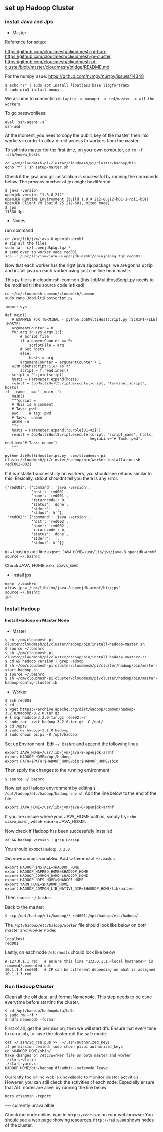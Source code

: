 ## set up Hadoop Cluster

### install Java and Jps
 - Master
 
 Reference for setup:

<https://github.com/cloudmesh/cloudmesh-pi-burn>
<https://github.com/cloudmesh/cloudmesh-pi-cluster>
<https://github.com/cloudmesh/cloudmesh-pi-cluster/blob/master/cloudmesh/bridge/README.md>

For the numpy issue:
<https://github.com/numpy/numpy/issues/14348>

```
$ echo "Y" | sudo apt install libatlas3-base libgfortran5
$ sudo pip3 install numpy
```

We assume to connection is `Laptop -> manager -> red/master -> all the workers`.

To go passwordless:

```
eval `ssh-agent -s` 
ssh-add
```

At the moment, you need to copy the public key of the master, then into
 workers in order to allow direct access to workers from the master. 

To ssh into master for the first time, on your own computer, do
`rm -f .ssh/known_hosts`

```
cd ~/cm/cloudmesh-pi-cluster/cloudmesh/pi/cluster/hadoop/bin
echo "Y" | sh setup-master.sh
```

Check if the java and jps installation is successful by running the commands
 below. The process number of jps might be different.
 
```
$ java -version
openjdk version "1.8.0_212"
OpenJDK Runtime Environment (build 1.8.0_212-8u212-b01-1+rpi1-b01)
OpenJDK Client VM (build 25.212-b01, mixed mode)
$ jps
11630 Jps
```
 
 - Nodes 

 run command 

```
cd /usr/lib/jvm/java-8-openjdk-armhf
# zip all the files
sudo tar -czf openjdkpkg.tgz *
# send over to worker node red001
scp -r /usr/lib/jvm/java-8-openjdk-armhf/openjdkpkg.tgz red001:
```

Now that each worker has the right java zip package, we are gonna upzip and
 install java on each worker using just one line from master:
 
 This py file is in cloudmesh-common (this JobMultiHostScript.py needs to be
  motified till the source code is fixed)
 ```
cd ~/cm/cloudmesh-common/cloudmesh/common
sudo nano JobMultiHostScript.py
```
 ```
 import sys
 
def main():
    # EXAMPLE FOR TERMINAL - python JobMultiHostScript.py [SCRIPT-FILE] [HOSTS]
    argumentCounter = 0
    for arg in sys.argv[1:]:
        # Script file
        if argumentCounter == 0:
            scriptFile = arg
        # Get hosts
        else:
            hosts = arg
        argumentCounter = argumentCounter + 1
    with open(scriptFile) as f:
        script = f.readlines()
    script = ''.join(script)
    hosts = Parameter.expand(hosts)
    result = JobMultiHostScript.execute(script, "terminal_script", hosts)
if __name__ == '__main__':
    main()
    """script =
    # This is a comment
    # Task: pwd
    pwd     # tag: pwd
    # Task:  uname
    uname -a
    "";
    hosts = Parameter.expand("purple[01-02]")
    result = JobMultiHostScript.execute(script, "script_name", hosts,
                                        beginLine="# Task: pwd", endLine="# Task: uname")
    """
 ```
 
 `python JobMultiHostScript.py ~/cm/cloudmesh-pi-cluster/cloudmesh/pi/cluster/hadoop/bin/worker-installation.sh red[001-002]`

If it is installed successfully on workers, you should see returns similar to
 this. Basically, stdout shouldnt tell you there is any error.
 
```
{'red001': {'command': 'java -version',
            'host': 'red001',
            'name': 'red001',
            'returncode': 0,
            'status': 'done',
            'stderr': '',
            'stdout': b''},
 'red002': {'command': 'java -version',
            'host': 'red002',
            'name': 'red002',
            'returncode': 0,
            'status': 'done',
            'stderr': '',
            'stdout': b''}}
```


in ~/.bashrc add line `export JAVA_HOME=/usr/lib/jvm/java-8-openjdk-armhf`
`source ~/.bashrc`

Check JAVA_HOME
`echo $JAVA_HOME`

 - install jps
 
```
nano ~/.bashrc
alias jps='/usr/lib/jvm/java-8-openjdk-armhf/bin/jps'
source ~/.bashrc
jps
```

### Install Hadoop

#### Install Hadoop on Master Node  

 - Master
 
```buildoutcfg
$ sh ~/cm/cloudmesh-pi-cluster/cloudmesh/pi/cluster/hadoop/bin/install-hadoop-master.sh
$ source ~/.bashrc
$ sh ~/cm/cloudmesh-pi-cluster/cloudmesh/pi/cluster/hadoop/bin/install-hadoop-master2.sh
$ cd && hadoop version | grep Hadoop
$ sh ~/cm/cloudmesh-pi-cluster/cloudmesh/pi/cluster/hadoop/bin/master-start-hadoop.sh
$ source ~/.bashrc
$ sh ~/cm/cloudmesh-pi-cluster/cloudmesh/pi/cluster/hadoop/bin/master-hadoop-config-cluster.sh
```

 - Worker

```
$ ssh red001
$ cd ~
$ wget https://archive.apache.org/dist/hadoop/common/hadoop-3.2.0/hadoop-3.2.0.tar.gz
# $ scp hadoop-3.2.0.tar.gz red002:~/
$ sudo tar -xvzf hadoop-3.2.0.tar.gz -C /opt/
$ cd /opt/
$ sudo mv hadoop-3.2.0 hadoop
$ sudo chown pi:pi -R /opt/hadoop
```

Set up Environment. Edit `~/.bashrc` and append the following lines
```buildoutcfg
export JAVA_HOME=/usr/lib/jvm/java-8-openjdk-armhf
export HADOOP_HOME=/opt/hadoop
export PATH=$PATH:$HADOOP_HOME/bin:$HADOOP_HOME/sbin
```

Then apply the changes to the running environment
```
$ source ~/.bashrc
```

Now set up Hadoop environment by editing `$ /opt/hadoop/etc/hadoop/hadoop-env.sh`
Add the line below to the end of the file
```
export JAVA_HOME=/usr/lib/jvm/java-8-openjdk-armhf
```
If you are unsure where your JAVA_HOME path is, simply try 
`echo $JAVA_HOME`
, which returns JAVA_HOME.

Now check if Hadoop has been successfully installed
```buildoutcfg
cd && hadoop version | grep Hadoop
```
You should expect `Hadoop 3.2.0`

Set environment variables. Add to the end of `~/.bashrc`
```buildoutcfg
export HADOOP_INSTALL=$HADOOP_HOME
export HADOOP_MAPRED_HOME=$HADOOP_HOME
export HADOOP_COMMON_HOME=$HADOOP_HOME
export HADOOP_HDFS_HOME=$HADOOP_HOME
export YARN_HOME=$HADOOP_HOME
export HADOOP_COMMON_LIB_NATIVE_DIR=$HADOOP_HOME/lib/native
```
Then `source ~/.bashrc`


Back to the master:
```buildoutcfg
$ scp /opt/hadoop/etc/hadoop/* red001:/opt/hadoop/etc/hadoop/
```

The `/opt/hadoop/etc/hadoop/worker` file should look like below on both master
 and worker nodes
 
```
localhost
red001
```

Lastly, on each node `/etc/hosts` should look like below
```
# 127.0.1.1 red   # ensure this line "123.0.1.1 <local hostname>" is removed/commented out   
10.1.1.4 red001   # IP can be different depending on what is assigned
10.1.1.3 red
```

### Run Hadoop Cluster 

Clean all the old data, and format Namenode. This step needs to be done
 everytime before starting the cluster.

```
$ cd /opt/hadoop/hadoopdata/hdfs
$ sudo rm -rf *
$ hdfs namenode -format
```

First of all, get the permission, then we will start dfs. Ensure that every time
 to run a job, to have the cluster exit
 the safe mode. 

```
cat ~/.ssh/id_rsa.pub >>  ~/.ssh/authorized_keys
if permission demied: sudo chown pi:pi authorized_keys
cd $HADOOP_HOME/sbin/
Make changes on /etc/worker file on both master and worker
./start-dfs.sh
./start-yarn.sh
HADOOP_HOME/bin/hadoop dfsadmin -safemode leave
```

Currently the online web is unavailable to monitor cluster activities
. However, you can still check the activities of each node. Especially ensure
 that ALL nodes are alive, by running the line below

```
hdfs dfsadmin -report
```

--- currently unavaialble

Check the node online, type in `http://red:9870` on your web browser
You should see a web page showing resources.
`http://red:8088` shows nodes of the cluster. 
